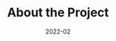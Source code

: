 ---
title: About the Project
summary: Learn about Sounds of Nature
tags:
  - About
date: 2022-02
external_link: http://github.com
---